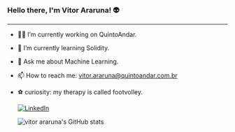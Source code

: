 ### Hello there, I'm Vitor Araruna! 👽

---

- 🧑‍💼 I’m currently working on QuintoAndar.
- 📖 I’m currently learning Solidity.
- 💬 Ask me about Machine Learning.
- 📫 How to reach me: vitor.araruna@quintoandar.com.br
- ⚽ curiosity: my therapy is called footvolley.

   [![LinkedIn](https://img.shields.io/badge/LinkedIn-0077B5?style=for-the-badge&logo=linkedin&logoColor=white)](https://www.linkedin.com/in/vitorararuna/)

    ![ vitor araruna's GitHub stats](https://github-readme-stats.vercel.app/api?username=vitorararuna&show_icons=true&theme=yy)

